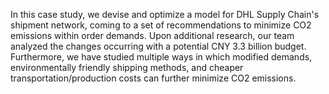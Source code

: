 In this case study, we devise and optimize a model for DHL Supply Chain's shipment network, coming to a set of recommendations to minimize CO2 emissions within order demands. Upon additional research, our team analyzed the changes occurring with a potential CNY 3.3 billion budget. Furthermore, we have studied multiple ways in which modified demands, environmentally friendly shipping methods, and cheaper transportation/production costs can further minimize CO2 emissions. 
